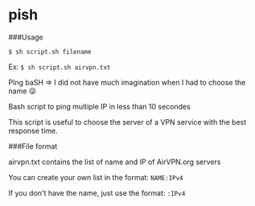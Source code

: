pish
====

###Usage

`$ sh script.sh filename`

Ex: `$ sh script.sh airvpn.txt`

PIng baSH => I did not have much imagination when I had to choose the name :stuck_out_tongue_winking_eye:

Bash script to ping multiple IP in less than 10 secondes

This script is useful to choose the server of a VPN service with the best response time.

###File format

airvpn.txt contains the list of name and IP of AirVPN.org servers

You can create your own list in the format:
`NAME:IPv4`

If you don't have the name, just use the format:
`:IPv4`

